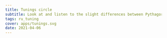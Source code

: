 ```yaml
---
title: Tunings circle
subtitle: Look at and listen to the slight differences between Pythagorean, 5-limit just and 12TET intonations
tags: ru_tuning
cover: apps/tunings.svg
date: 2021-04-06
---
```


<tuning-circle />
